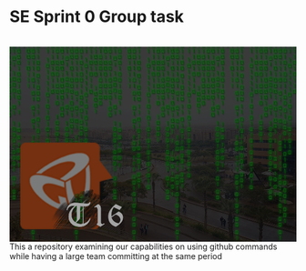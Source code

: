 <h1>SE Sprint 0 Group task</h1> <br/>
<img align="right" src="logo.png" />

    Team No
    Ahmed Ashraf Mahmoud 34-8297
    Name
    Name
    Namees

This a repository examining our capabilities on using github commands while having a large team committing at the same period
